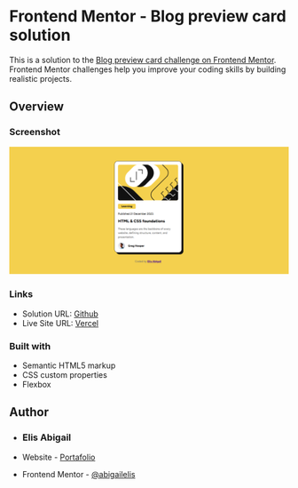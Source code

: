# Frontend Mentor - Blog preview card solution

This is a solution to the [Blog preview card challenge on Frontend Mentor](https://www.frontendmentor.io/challenges/blog-preview-card-ckPaj01IcS). Frontend Mentor challenges help you improve your coding skills by building realistic projects. 


## Overview

### Screenshot

![](./assets/images/Screenshot.PNG)

### Links

- Solution URL: [Github](https://github.com/abigailelis/git-test/tree/main/blog-preview-card)
- Live Site URL: [Vercel](https://blog-preview-card-challenge-abigail.vercel.app/)

### Built with

- Semantic HTML5 markup
- CSS custom properties
- Flexbox

## Author

- ### Elis Abigail

- Website - [Portafolio](https://portafolioelisabigail.vercel.app/home)
- Frontend Mentor - [@abigailelis](https://www.frontendmentor.io/profile/abigailelis)
